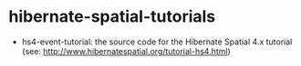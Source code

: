 hibernate-spatial-tutorials
===========================

* hs4-event-tutorial: the source code for the Hibernate Spatial 4.x
tutorial (see: http://www.hibernatespatial.org/tutorial-hs4.html)
